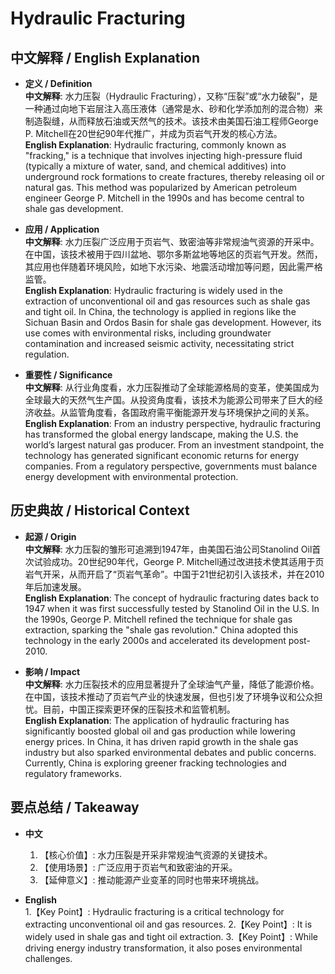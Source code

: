 # Hydraulic Fracturing

## 中文解释 / English Explanation

* **定义 / Definition**  
  **中文解释**: 水力压裂（Hydraulic Fracturing），又称“压裂”或“水力破裂”，是一种通过向地下岩层注入高压液体（通常是水、砂和化学添加剂的混合物）来制造裂缝，从而释放石油或天然气的技术。该技术由美国石油工程师George P. Mitchell在20世纪90年代推广，并成为页岩气开发的核心方法。  
  **English Explanation**: Hydraulic fracturing, commonly known as "fracking," is a technique that involves injecting high-pressure fluid (typically a mixture of water, sand, and chemical additives) into underground rock formations to create fractures, thereby releasing oil or natural gas. This method was popularized by American petroleum engineer George P. Mitchell in the 1990s and has become central to shale gas development.

* **应用 / Application**  
  **中文解释**: 水力压裂广泛应用于页岩气、致密油等非常规油气资源的开采中。在中国，该技术被用于四川盆地、鄂尔多斯盆地等地区的页岩气开发。然而，其应用也伴随着环境风险，如地下水污染、地震活动增加等问题，因此需严格监管。  
  **English Explanation**: Hydraulic fracturing is widely used in the extraction of unconventional oil and gas resources such as shale gas and tight oil. In China, the technology is applied in regions like the Sichuan Basin and Ordos Basin for shale gas development. However, its use comes with environmental risks, including groundwater contamination and increased seismic activity, necessitating strict regulation.

* **重要性 / Significance**  
  **中文解释**: 从行业角度看，水力压裂推动了全球能源格局的变革，使美国成为全球最大的天然气生产国。从投资角度看，该技术为能源公司带来了巨大的经济收益。从监管角度看，各国政府需平衡能源开发与环境保护之间的关系。  
  **English Explanation**: From an industry perspective, hydraulic fracturing has transformed the global energy landscape, making the U.S. the world’s largest natural gas producer. From an investment standpoint, the technology has generated significant economic returns for energy companies. From a regulatory perspective, governments must balance energy development with environmental protection.

## 历史典故 / Historical Context

* **起源 / Origin**  
  **中文解释**: 水力压裂的雏形可追溯到1947年，由美国石油公司Stanolind Oil首次试验成功。20世纪90年代，George P. Mitchell通过改进技术使其适用于页岩气开采，从而开启了“页岩气革命”。中国于21世纪初引入该技术，并在2010年后加速发展。  
  **English Explanation**: The concept of hydraulic fracturing dates back to 1947 when it was first successfully tested by Stanolind Oil in the U.S. In the 1990s, George P. Mitchell refined the technique for shale gas extraction, sparking the "shale gas revolution." China adopted this technology in the early 2000s and accelerated its development post-2010.

* **影响 / Impact**  
  **中文解释**: 水力压裂技术的应用显著提升了全球油气产量，降低了能源价格。在中国，该技术推动了页岩气产业的快速发展，但也引发了环境争议和公众担忧。目前，中国正探索更环保的压裂技术和监管机制。  
  **English Explanation**: The application of hydraulic fracturing has significantly boosted global oil and gas production while lowering energy prices. In China, it has driven rapid growth in the shale gas industry but also sparked environmental debates and public concerns. Currently, China is exploring greener fracking technologies and regulatory frameworks.

## 要点总结 / Takeaway

* **中文**  
  1. 【核心价值】:  水力压裂是开采非常规油气资源的关键技术。
  2. 【使用场景】:  广泛应用于页岩气和致密油的开采。
  3. 【延伸意义】:  推动能源产业变革的同时也带来环境挑战。

* **English**  
  1.【Key Point】: Hydraulic fracturing is a critical technology for extracting unconventional oil and gas resources.
  2.【Key Point】: It is widely used in shale gas and tight oil extraction.
  3.【Key Point】: While driving energy industry transformation, it also poses environmental challenges.
